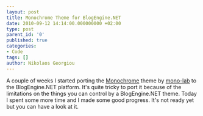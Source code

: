 ```yaml
---
layout: post
title: Monochrome Theme for BlogEngine.NET
date: 2010-09-12 14:14:00.000000000 +02:00
type: post
parent_id: '0'
published: true
categories:
- Code
tags: []
author: Nikolaos Georgiou
---
```


A couple of weeks I started porting the <a href="http://wordpress.org/extend/themes/monochrome" target="_blank">Monochrome</a> theme by <a href="http://www.mono-lab.net/" target="_blank">mono-lab</a> to the BlogEngine.NET platform. It's quite tricky to port it because of the limitations on the things you can control by a BlogEngine.NET theme. Today I spent some more time and I made some good progress. It's not ready yet but you can have a look at it.

